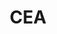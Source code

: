 ---
layout: project
images: ["vilapinto.jpg"]
images-half: [vilaiphone.png"]
work: "UX & UI design - Visual Identity - Responsive Design - Development"
title: "CEA"
desc: "Institutional website for Centro de Educação Ambiental. Contains information about the organization, projects, initiatives, testimonials, videos, donations and contacts."
website: "http://ceavilapinto.org.br"
cover: "vilapintocover.jpg"
category: project
class: "first"
link: "vilapinto.html"
---